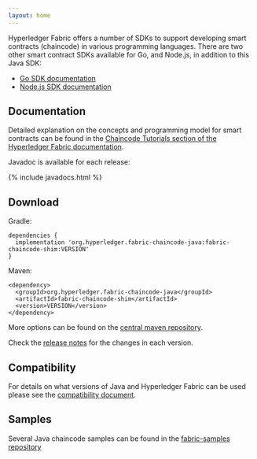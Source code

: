 ```yaml
---
layout: home
---
```


Hyperledger Fabric offers a number of SDKs to support developing smart contracts (chaincode)
in various programming languages. There are two other smart contract SDKs available for Go, and Node.js, in addition to this Java SDK:

  * [Go SDK documentation](https://godoc.org/github.com/hyperledger/fabric/core/chaincode/shim)
  * [Node.js SDK documentation](https://hyperledger.github.io/fabric-chaincode-node/)

## Documentation

Detailed explanation on the concepts and programming model for smart contracts can be found in the [Chaincode Tutorials section of the Hyperledger Fabric documentation](https://hyperledger-fabric.readthedocs.io/en/latest/developapps/smartcontract.html#).

Javadoc is available for each release:

{% include javadocs.html %}

## Download

Gradle:

```
dependencies {
  implementation 'org.hyperledger.fabric-chaincode-java:fabric-chaincode-shim:VERSION'
}
```

Maven:

```
<dependency>
  <groupId>org.hyperledger.fabric-chaincode-java</groupId>
  <artifactId>fabric-chaincode-shim</artifactId>
  <version>VERSION</version>
</dependency>
```

More options can be found on the [central maven repository](https://search.maven.org/artifact/org.hyperledger.fabric-chaincode-java/fabric-chaincode-shim/).

Check the [release notes](https://github.com/hyperledger/fabric-chaincode-java/releases) for the changes in each version.

## Compatibility

For details on what versions of Java and Hyperledger Fabric can be used please see the [compatibility document](https://github.com/hyperledger/fabric-chaincode-java/blob/main/COMPATIBILITY.md).

## Samples

Several Java chaincode samples can be found in the [fabric-samples repository](https://github.com/hyperledger/fabric-samples)
